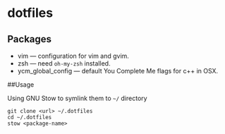 # dotfiles

## Packages

- vim — configuration for vim and gvim.
- zsh — need `oh-my-zsh` installed.
- ycm_global_config — default You Complete Me flags for c++ in OSX.

##Usage

Using GNU Stow to symlink them to `~/` directory

```shell
git clone <url> ~/.dotfiles
cd ~/.dotfiles
stow <package-name>
```